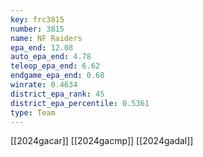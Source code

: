 ```yaml
---
key: frc3815
number: 3815
name: NF Raiders
epa_end: 12.08
auto_epa_end: 4.78
teleop_epa_end: 6.62
endgame_epa_end: 0.68
winrate: 0.4634
district_epa_rank: 45
district_epa_percentile: 0.5361
type: Team
---
```

[[2024gacar]]
[[2024gacmp]]
[[2024gadal]]
